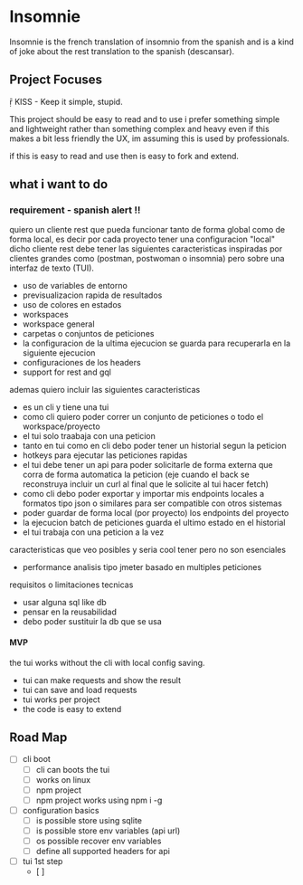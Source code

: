 # Insomnie

Insomnie is the french translation of insomnio from the spanish and is a kind of joke about the rest translation to the spanish (descansar).

## Project Focuses

 KISS - Keep it simple, stupid.


This project should be easy to read and to use i prefer something simple and lightweight rather than something complex and heavy even if this makes a bit less friendly the UX, im assuming this is used by professionals.


if this is easy to read and use then is easy to fork and extend.


## what i want to do

### requirement - spanish alert !!

quiero un cliente rest que pueda funcionar tanto de forma global como de forma local, es decir por cada proyecto tener una configuracion "local" dicho cliente rest debe tener las siguientes caracteristicas inspiradas por clientes grandes como (postman, postwoman o insomnia) pero sobre una interfaz de texto (TUI).

- uso de variables de entorno
- previsualizacion rapida de resultados
- uso de colores en estados
- workspaces
- workspace general
- carpetas o conjuntos de peticiones
- la configuracion de la ultima ejecucion se guarda para recuperarla en la siguiente ejecucion
- configuraciones de los headers
- support for rest and gql 


ademas quiero incluir las siguientes caracteristicas

- es un cli y tiene una tui
- como cli quiero poder correr un conjunto de peticiones o todo el workspace/proyecto
- el tui solo traabaja con una peticion
- tanto en tui como en cli debo poder tener un historial segun la peticion
- hotkeys para ejecutar las peticiones rapidas
- el tui debe tener un api para poder solicitarle de forma externa que corra de forma automatica la peticion (eje cuando el back se reconstruya incluir un curl al final que le solicite al tui hacer fetch)
- como cli debo poder exportar y importar mis endpoints locales a formatos tipo json o similares para ser compatible con otros sistemas
- poder guardar de forma local (por proyecto) los endpoints del proyecto
- la ejecucion batch de peticiones guarda el ultimo estado en el historial
- el tui trabaja con una peticion a la vez


caracteristicas que veo posibles y seria cool tener pero no son esenciales

- performance analisis tipo jmeter basado en multiples peticiones


requisitos o limitaciones tecnicas

- usar alguna sql like db
- pensar en la reusabilidad
- debo poder sustituir la db que se usa


#### MVP

the tui works without the cli with local config saving.

- tui can make requests and show the result
- tui can save and load requests
- tui works per project
- the code is easy to extend



## Road Map

- [ ] cli boot
    - [ ] cli can boots the tui
    - [ ] works on linux
    - [ ] npm project
    - [ ] npm project works using npm i -g
- [ ] configuration basics
    - [ ] is possible store using sqlite
    - [ ] is possible store env variables (api url)
    - [ ] os possible recover env variables 
    - [ ] define all supported headers for api
- [ ] tui 1st step
    - [ ]  


